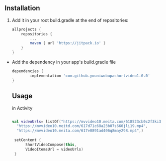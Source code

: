## Installation
1. Add it in your root build.gradle at the end of repositories:

	```groovy
	allprojects {
		repositories {
			...
			maven { url 'https://jitpack.io' }
		}
	}
	```

* Add the dependency in your app's build.gradle file

	```groovy
	dependencies {
	        implementation 'com.github.youniwobupashortvideo1.0.0'
	}
	```
  
  ## Usage
  in Activity
  ```kotlin
  
  val videoUrls= listOf("https://mvvideo10.meita.com/618523cb0c2f3ki3frx45.mp4",
    "https://mvvideo10.meitd.com/617d71c68a23b07s660jli19.mp4",
    "https://mvvideo10.meita.com/617e0891ad406q8may298.mp4",)
    
   setContent {
        ShortVideoCompose(this,
        VideoItemsUrl = videoUrls)
   }
